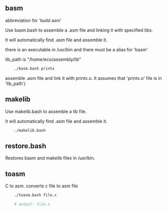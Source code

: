 ## basm

abbreviation for 'build asm'

Use basm.bash to assemble a .asm file and linking it with specified libs.

It will automatically find .asm file and assemble it.

there is an executable in /usr/bin and there must be a alias for 'basm'

lib_path is "/home/eco/assembly/lib"

```bash
    ./basm.bash printx
```

assemble .asm file and link it with printx.o. It assumes that 'printx.o' file is in 'lib_path')

## makelib

Use makelib.bash to assemble a lib file.

It will automatically find .asm file and assemble it.

```bash
    ./makelib.bash
```

## restore.bash

Restores basm and makelib files in /usr/bin.

## toasm

C to asm. converts c file to asm file

```bash
    ./toasm.bash file.c

    # output: file.s
```

